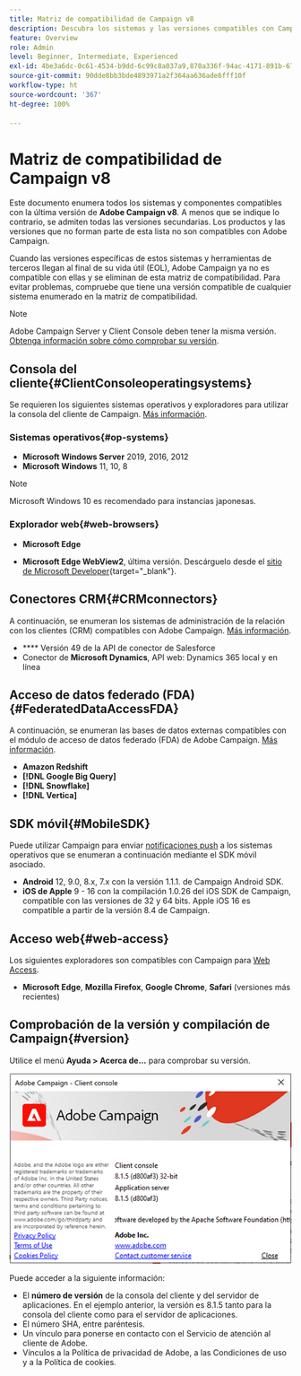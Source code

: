 ```yaml
---
title: Matriz de compatibilidad de Campaign v8
description: Descubra los sistemas y las versiones compatibles con Campaign v8
feature: Overview
role: Admin
level: Beginner, Intermediate, Experienced
exl-id: 4be3a6dc-0c61-4534-b9dd-6c99c8a037a9,870a336f-94ac-4171-891b-67614feef6ef,bebdd930-c7f6-4629-a489-3c704b33f058,d493e613-eb61-43b1-9c6d-1bd881af0734
source-git-commit: 90dde8bb3bde4893971a2f364aa636ade6fff10f
workflow-type: ht
source-wordcount: '367'
ht-degree: 100%

---
```


# Matriz de compatibilidad de Campaign v8

Este documento enumera todos los sistemas y componentes compatibles con la última versión de **Adobe Campaign v8**. A menos que se indique lo contrario, se admiten todas las versiones secundarias. Los productos y las versiones que no forman parte de esta lista no son compatibles con Adobe Campaign.

Cuando las versiones específicas de estos sistemas y herramientas de terceros llegan al final de su vida útil (EOL), Adobe Campaign ya no es compatible con ellas y se eliminan de esta matriz de compatibilidad. Para evitar problemas, compruebe que tiene una versión compatible de cualquier sistema enumerado en la matriz de compatibilidad.

>[!NOTE]
>
>Adobe Campaign Server y Client Console deben tener la misma versión. [Obtenga información sobre cómo comprobar su versión](#version).

## Consola del cliente{#ClientConsoleoperatingsystems}

Se requieren los siguientes sistemas operativos y exploradores para utilizar la consola del cliente de Campaign. [Más información](connect.md).

### Sistemas operativos{#op-systems}

* **Microsoft Windows Server** 2019, 2016, 2012
* **Microsoft Windows** 11, 10, 8

>[!NOTE]
>
>Microsoft Windows 10 es recomendado para instancias japonesas.

### Explorador web{#web-browsers}

* **Microsoft Edge**

* **Microsoft Edge WebView2**, última versión. Descárguelo desde el [sitio de Microsoft Developer](http://www.adobe.com/go/acc-ms-webview2-runtime-download_es){target="_blank"}.

## Conectores CRM{#CRMconnectors}

A continuación, se enumeran los sistemas de administración de la relación con los clientes (CRM) compatibles con Adobe Campaign. [Más información](../connect/crm.md).

* **** Versión 49 de la API de conector de Salesforce
* Conector de **Microsoft Dynamics**, API web: Dynamics 365 local y en línea

## Acceso de datos federado (FDA){#FederatedDataAccessFDA}

A continuación, se enumeran las bases de datos externas compatibles con el módulo de acceso de datos federado (FDA) de Adobe Campaign. [Más información](../connect/fda.md).

* **Amazon Redshift**
* **[!DNL Google Big Query]**
* **[!DNL Snowflake]**
* **[!DNL Vertica]**

## SDK móvil{#MobileSDK}

Puede utilizar Campaign para enviar [notificaciones push](../send/push.md) a los sistemas operativos que se enumeran a continuación mediante el SDK móvil asociado.

* **Android** 12, 9.0, 8.x, 7.x con la versión 1.1.1. de Campaign Android SDK.
* **iOS de Apple** 9 - 16 con la compilación 1.0.26 del iOS SDK de Campaign, compatible con las versiones de 32 y 64 bits. Apple iOS 16 es compatible a partir de la versión 8.4 de Campaign.


## Acceso web{#web-access}

Los siguientes exploradores son compatibles con Campaign para [Web Access](connect.md#web-access).

* **Microsoft Edge**, **Mozilla Firefox**, **Google Chrome**, **Safari** (versiones más recientes)

## Comprobación de la versión y compilación de Campaign{#version}

Utilice el menú **Ayuda > Acerca de...** para comprobar su versión.

![](assets/ac-version.png)

Puede acceder a la siguiente información:

* El **número de versión** de la consola del cliente y del servidor de aplicaciones. En el ejemplo anterior, la versión es 8.1.5 tanto para la consola del cliente como para el servidor de aplicaciones.
* El número SHA, entre paréntesis.
* Un vínculo para ponerse en contacto con el Servicio de atención al cliente de Adobe.
* Vínculos a la Política de privacidad de Adobe, a las Condiciones de uso y a la Política de cookies.
